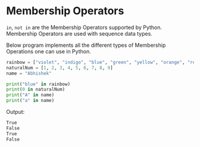 # Membership Operators

`in`, `not in` are the Membership Operators supported by Python. Membership Operators are used with sequence data types.

Below program implements all the different types of Membership Operations one can use in Python.

```python
rainbow = ["violet", "indigo", "blue", "green", "yellow", "orange", "red"]
naturalNum = [1, 2, 3, 4, 5, 6, 7, 8, 9]
name = "Abhishek"

print("blue" in rainbow)
print(0 in naturalNum)
print("A" in name)
print("a" in name)
```

Output:

```txt
True
False
True
False
```
